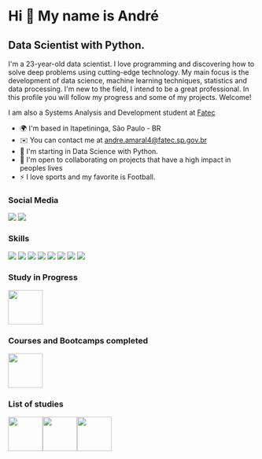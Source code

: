 Hi 👋 My name is André
==========================

Data Scientist with Python.
-----------------------------

I'm a 23-year-old data scientist. I love programming and discovering how to solve deep problems using cutting-edge technology. My main focus is the development of data science, machine learning techniques, statistics and data processing. I'm new to the field, I intend to be a great professional. In this profile you will follow my progress and some of my projects. Welcome!

I am also a Systems Analysis and Development student at [Fatec](https://fatecitapetininga.edu.br)

* 🌍  I'm based in Itapetininga, São Paulo - BR
* ✉️  You can contact me at [andre.amaral4@fatec.sp.gov.br](andre.amaral4@fatec.sp.gov.br)
* 🧠  I'm starting in Data Science with Python.
* 🤝  I'm open to collaborating on projects that have a high impact in peoples lives
* ⚡  I love sports and my favorite is Football.

### Social Media
  [<img src="https://img.shields.io/badge/LinkedIn-0077B5?style=for-the-badge&logo=linkedin&logoColor=white"/>](https://www.linkedin.com/in/andré-luiz-amaral-junior-9a3929201/) [<img src="https://img.shields.io/badge/Instagram-E4405F?style=for-the-badge&logo=instagram&logoColor=white"/>](https://www.instagram.com/andreluiz_ajr/)
  

### Skills

<img src="https://img.shields.io/badge/Python-FFD43B?style=for-the-badge&logo=python&logoColor=blue"/> <img src= "https://img.shields.io/badge/Amazon_AWS-FF9900?style=for-the-badge&logo=amazonaws&logoColor=white"/> <img src="https://img.shields.io/badge/Microsoft%20SQL%20Server-CC2927?style=for-the-badge&logo=microsoft%20sql%20server&logoColor=white" /> <img src="https://img.shields.io/badge/MySQL-005C84?style=for-the-badge&logo=mysql&logoColor=white"/> <img src="https://img.shields.io/badge/Django-092E20?style=for-the-badge&logo=django&logoColor=green"/> <img src="https://img.shields.io/badge/Flask-000000?style=for-the-badge&logo=flask&logoColor=white"/> <img src="https://img.shields.io/badge/MongoDB-4EA94B?style=for-the-badge&logo=mongodb&logoColor=white"/> <img src="https://img.shields.io/badge/GIT-E44C30?style=for-the-badge&logo=git&logoColor=white" />

### Study in Progress
  [<img src="https://hermes.dio.me/tracks/077c7636-313d-4f1a-ba1c-c3aac542e86b.png" width="70"/>](https://web.dio.me/track/descubra-nuvem-aws-localizalabs-meu-futuro-e-tech)

### Courses and Bootcamps completed
  [<img src="https://hermes.dio.me/tracks/aa71615b-e701-4cec-bb64-71ba6974c5fe.png" width="70"/>](https://web.dio.me/track/04e5f7bf-e6a2-49f5-8f53-8de2237cae18)

### List of studies
  [<img src="https://hermes.dio.me/tracks/b19308ff-9431-48e9-9c7b-5cf01dd5ec24.png" width="70"/>](https://web.dio.me/track/formacao-machine-learning-specialist)[<img src="https://hermes.dio.me/tracks/bc454148-6e72-4047-95cc-d516706ae405.png" width="70"/>](https://web.dio.me/track/formacao-sql-db-specialist)[<img src="https://hermes.dio.me/tracks/b9b2973e-b2be-4bf0-b6b2-57a6c8354a95.png" width="70"/>](https://web.dio.me/track/formacao-power-bi-analyst)
  


